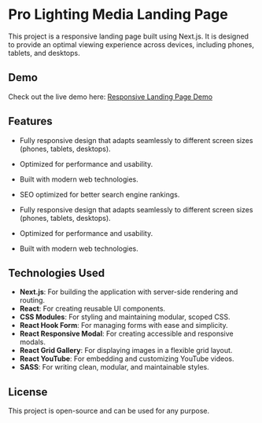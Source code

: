 # Pro Lighting Media Landing Page

This project is a responsive landing page built using Next.js. It is designed to provide an optimal viewing experience across devices, including phones, tablets, and desktops.

## Demo

Check out the live demo here: [Responsive Landing Page Demo](https://pro-lighting-media2.vercel.app/)

## Features

- Fully responsive design that adapts seamlessly to different screen sizes (phones, tablets, desktops).
- Optimized for performance and usability.
- Built with modern web technologies.
- SEO optimized for better search engine rankings.

- Fully responsive design that adapts seamlessly to different screen sizes (phones, tablets, desktops).
- Optimized for performance and usability.
- Built with modern web technologies.

## Technologies Used

- **Next.js**: For building the application with server-side rendering and routing.
- **React**: For creating reusable UI components.
- **CSS Modules**: For styling and maintaining modular, scoped CSS.
- **React Hook Form**: For managing forms with ease and simplicity.
- **React Responsive Modal**: For creating accessible and responsive modals.
- **React Grid Gallery**: For displaying images in a flexible grid layout.
- **React YouTube**: For embedding and customizing YouTube videos.
- **SASS**: For writing clean, modular, and maintainable styles.
  
## License

This project is open-source and can be used for any purpose.
